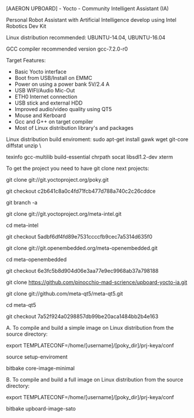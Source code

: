 [AAERON UPBOARD] - Yocto - Community Intelligent Assistant (IA)

Personal Robot Assistant with Artificial Intelligence develop using Intel Robotics Dev Kit

Linux distribution recommended:
UBUNTU-14.04, UBUNTU-16.04

GCC compiler recommended version 
gcc-7.2.0-r0

Target Features:
- Basic Yocto interface
- Boot from USB/Install on EMMC
- Power on using a power bank 5V/2.4 A
- USB WIFI/Audio Mic-Out
- ETH0 Internet connection
- USB stick and external HDD 
- Improved audio/video quality using QT5
- Mouse and Kerboard
- Gcc and G++ on target compiler
- Most of Linux distribution library's and packages

Linux distribution build enviroment:
sudo apt-get install gawk wget git-core diffstat unzip \ 

texinfo gcc-multilib build-essential chrpath socat libsdl1.2-dev xterm

To get the project you need to have git clone next projects:

git clone git://git.yoctoproject.org/poky.git

git checkout c2b641c8a0c4fd71fcb477d788a740c2c26cddce

git branch -a

git clone git://git.yoctoproject.org/meta-intel.git

cd meta-intel

git checkout 5adbf6df4fd89e7531ccccfb9cec7a5314d635f0

git clone git://git.openembedded.org/meta-openembedded.git

cd meta-openembedded

git checkout 6e3fc5b8d904d06e3aa77e9ec9968ab37a798188

git clone https://github.com/pinocchio-mad-scrience/upboard-yocto-ia.git

git clone git://github.com/meta-qt5/meta-qt5.git

cd meta-qt5

git checkout 7a52f924a0298857db99be20aca1484bb2b4e163

A. To compile and build a simple image on Linux distribution from the source directory:

export TEMPLATECONF=/home/[username]/[poky_dir]/prj-keya/conf 

source setup-enviroment 

bitbake core-image-minimal

B. To compile and build a full image on Linux distribution from the source directory:

export TEMPLATECONF=/home/[username]/[poky_dir]/prj-keya/conf 

bitbake upboard-image-sato

